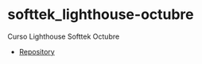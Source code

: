 # softtek_lighthouse-octubre

Curso Lighthouse Softtek Octubre

- [Repository](https://github.com/TrainingITCourses/softtek_lighthouse-octubre)
